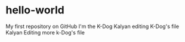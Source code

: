 hello-world
===========

My first repository on GitHub
I'm the K-Dog
Kalyan editing K-Dog's file
Kalyan Editing more k-Dog's file
